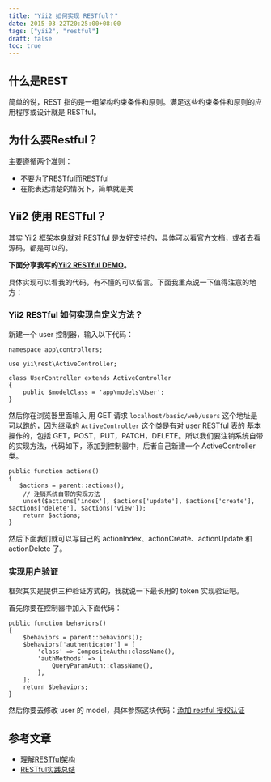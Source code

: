 ```yaml
---
title: "Yii2 如何实现 RESTful？"
date: 2015-03-22T20:25:00+08:00
tags: ["yii2", "restful"] 
draft: false
toc: true
---
```


## 什么是REST

简单的说，REST 指的是一组架构约束条件和原则。满足这些约束条件和原则的应用程序或设计就是 RESTful。

## 为什么要Restful？

主要遵循两个准则：

- 不要为了RESTful而RESTful
- 在能表达清楚的情况下，简单就是美

## Yii2 使用 RESTful？

其实 Yii2 框架本身就对 RESTful 是友好支持的，具体可以看[官方文档](http://www.yiiframework.com/doc-2.0/guide-rest-quick-start.html)，或者去看源码，都是可以的。

**下面分享我写的[Yii2 RESTful DEMO](https://github.com/iiYii/yii2-rest-demo)。**

具体实现可以看我的代码，有不懂的可以留言。下面我重点说一下值得注意的地方：

<!--more-->

### Yii2 RESTful 如何实现自定义方法？


新建一个 user 控制器，输入以下代码：

```
namespace app\controllers;

use yii\rest\ActiveController;

class UserController extends ActiveController
{
    public $modelClass = 'app\models\User';
}
```

然后你在浏览器里面输入 用 GET 请求 `localhost/basic/web/users` 这个地址是可以跑的，因为继承的 `ActiveController` 这个类是有对 user RESTful 表的 基本操作的，包括 GET，POST，PUT，PATCH，DELETE。所以我们要注销系统自带的实现方法，代码如下，添加到控制器中，后者自己新建一个 ActiveController 类。

```
public function actions()
{
   $actions = parent::actions();
    // 注销系统自带的实现方法
    unset($actions['index'], $actions['update'], $actions['create'], $actions['delete'], $actions['view']);
    return $actions;
}
```

然后下面我们就可以写自己的 actionIndex、actionCreate、actionUpdate 和 actionDelete 了。

### 实现用户验证

框架其实是提供三种验证方式的，我就说一下最长用的 token 实现验证吧。

首先你要在控制器中加入下面代码：

```
public function behaviors()
{
    $behaviors = parent::behaviors();
    $behaviors['authenticator'] = [
        'class' => CompositeAuth::className(),
        'authMethods' => [
            QueryParamAuth::className(),
        ],
    ];
    return $behaviors;
}
```

然后你要去修改 user 的 model，具体参照这块代码：[添加 restful 授权认证](https://github.com/iiYii/yii2-rest-demo/commit/02db1711bcaa42040360d50ffcf771626474f5ad)


## 参考文章

- [理解RESTful架构](http://www.ruanyifeng.com/blog/2011/09/restful.html)
- [RESTful实践总结](http://segmentfault.com/blog/cloudmario/1190000000635914)